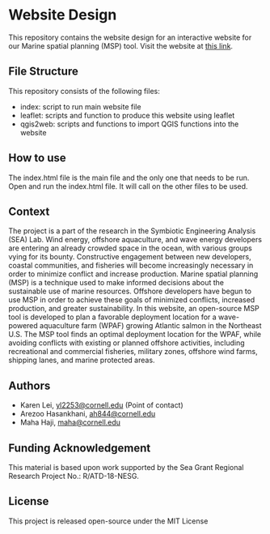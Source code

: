# Website Design
This repository contains the website design for an interactive website for our Marine spatial planning (MSP) tool.
Visit the website at [this link](https://symbiotic-engineering.github.io/MarineSpatialPlanningWebsite/).

## File Structure
This repository consists of the following files:
- index: script to run main website file
- leaflet: scripts and function to produce this website using leaflet
- qgis2web: scripts and functions to import QGIS functions into the website

## How to use
The index.html file is the main file and the only one that needs to be run. Open and run the index.html file. It will call on the other files to be used.

## Context
The project is a part of the research in the Symbiotic Engineering Analysis (SEA) Lab.
Wind energy, offshore aquaculture, and wave energy developers are entering an already crowded space in the ocean, with various groups vying for its bounty. Constructive engagement between new developers, coastal communities, and fisheries will become increasingly necessary in order to minimize conflict and increase production. Marine spatial planning (MSP) is a technique used to make informed decisions about the sustainable use of marine resources. Offshore developers have begun to use MSP in order to achieve these goals of minimized conflicts, increased production, and greater sustainability. In this website, an open-source MSP tool is developed to plan a favorable deployment location for a wave-powered aquaculture farm (WPAF) growing Atlantic salmon in the Northeast U.S. The MSP tool finds an optimal deployment location for the WPAF, while avoiding conflicts with existing or planned offshore activities, including recreational and commercial fisheries, military zones, offshore wind farms, shipping lanes, and marine protected areas.

## Authors
- Karen Lei, yl2253@cornell.edu (Point of contact)
- Arezoo Hasankhani, ah844@cornell.edu
- Maha Haji, maha@cornell.edu

## Funding Acknowledgement
This material is based upon work supported by the Sea Grant Regional Research Project No.: R/ATD-18-NESG.

## License
This project is released open-source under the MIT License
